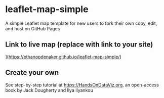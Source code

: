 # leaflet-map-simple
A simple Leaflet map template for new users to fork their own copy, edit, and host on GitHub Pages

## Link to live map (replace with link to your site)
](https://ethanopdenaker.github.io/leaflet-map-simple/)

## Create your own
See step-by-step tutorial at https://HandsOnDataViz.org, an open-access book by Jack Dougherty and Ilya Ilyankou
